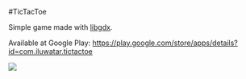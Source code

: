 #TicTacToe

Simple game made with [libgdx](http://libgdx.badlogicgames.com/).

Available at Google Play: https://play.google.com/store/apps/details?id=com.iluwatar.tictactoe

[<img src="http://filedir.com/i/getitblack.png">](http://filedir.com/android-games/puzzle/tictactoe-11467218.html)
